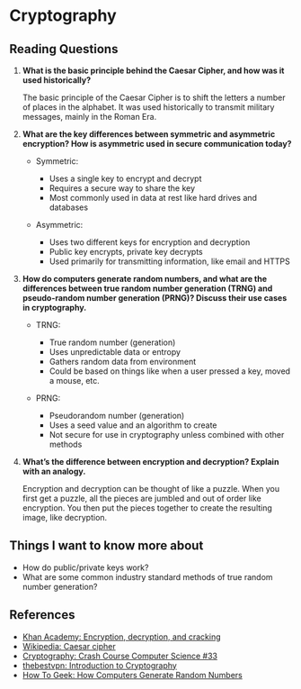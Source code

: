 # Cryptography

## Reading Questions

1. **What is the basic principle behind the Caesar Cipher, and how was it used historically?**

    The basic principle of the Caesar Cipher is to shift the letters a number of places in the alphabet. It was used historically to transmit military messages, mainly in the Roman Era.

1. **What are the key differences between symmetric and asymmetric encryption? How is asymmetric used in secure communication today?**

    - Symmetric:
      - Uses a single key to encrypt and decrypt
      - Requires a secure way to share the key
      - Most commonly used in data at rest like hard drives and databases

    - Asymmetric:
      - Uses two different keys for encryption and decryption
      - Public key encrypts, private key decrypts
      - Used primarily for transmitting information, like email and HTTPS

1. **How do computers generate random numbers, and what are the differences between true random number generation (TRNG) and pseudo-random number generation (PRNG)? Discuss their use cases in cryptography.**

    - TRNG:
      - True random number (generation)
      - Uses unpredictable data or entropy
      - Gathers random data from environment
      - Could be based on things like when a user pressed a key, moved a mouse, etc.

    - PRNG:
      - Pseudorandom number (generation)
      - Uses a seed value and an algorithm to create
      - Not secure for use in cryptography unless combined with other methods

1. **What’s the difference between encryption and decryption? Explain with an analogy.**

    Encryption and decryption can be thought of like a puzzle. When you first get a puzzle, all the pieces are jumbled and out of order like encryption. You then put the pieces together to create the resulting image, like decryption.

## Things I want to know more about

- How do public/private keys work?
- What are some common industry standard methods of true random number generation?

## References

- [Khan Academy: Encryption, decryption, and cracking](https://www.khanacademy.org/computing/computers-and-internet/xcae6f4a7ff015e7d:online-data-security/xcae6f4a7ff015e7d:data-encryption-techniques/a/encryption-decryption-and-code-cracking)
- [Wikipedia: Caesar cipher](https://en.wikipedia.org/wiki/Caesar_cipher)
- [Cryptography: Crash Course Computer Science #33](https://www.youtube.com/watch?v=jhXCTbFnK8o)
- [thebestvpn: Introduction to Cryptography](https://thebestvpn.com/cryptography/)
- [How To Geek: How Computers Generate Random Numbers](https://www.howtogeek.com/183051/htg-explains-how-computers-generate-random-numbers/)
